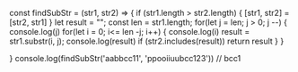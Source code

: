 const findSubStr = (str1, str2) => {
  if (str1.length > str2.length) {
    [str1, str2] = [str2, str1]
  }
  let result = "";
  const len = str1.length;
  for(let j = len; j > 0; j --) {
      console.log(j)
    for(let i = 0; i<= len -j; i++) {
      console.log(i)
      result = str1.substr(i, j);
      console.log(result)
      if (str2.includes(result)) return result
    }
  }
  <!-- for(let j = 0; j < len; j ++) {
      console.log(j)
    for(let i = len - 1; i>= j; i--) {
      console.log(i)
      result = str1.substr(j, i);
      console.log(result)
      if (str2.includes(result)) return result
    }
  } -->
}
console.log(findSubStr('aabbcc11', 'ppooiiuubcc123')) // bcc1